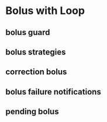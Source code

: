 # Bolus with Loop

## bolus guard
## bolus strategies
## correction bolus
## bolus failure notifications
## pending bolus
